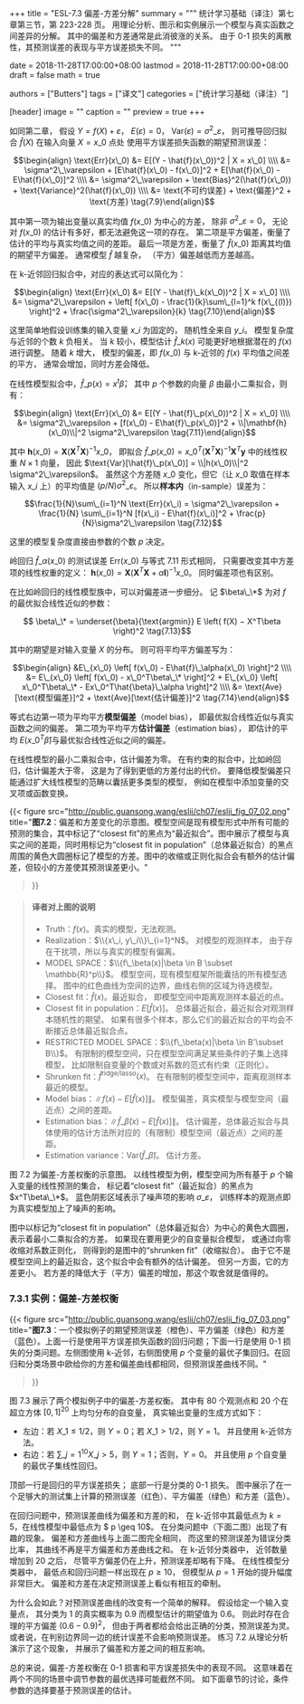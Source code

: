 +++
title = "ESL-7.3 偏差-方差分解"
summary = """
统计学习基础（译注）第七章第三节，第 223-228 页。
用理论分析、图示和实例展示一个模型与真实函数之间差异的分解。
其中的偏差和方差通常是此消彼涨的关系。
由于 0-1 损失的离散性，其预测误差的表现与平方误差损失不同。
"""

date = 2018-11-28T17:00:00+08:00
lastmod = 2018-11-28T17:00:00+08:00
draft = false
math = true

authors = ["Butters"]
tags = ["译文"]
categories = ["统计学习基础（译注）"]

[header]
image = ""
caption = ""
preview = true
+++

如同第二章，
假设 $Y = f(X) + \varepsilon$，
$E(\varepsilon) = 0$，
$\text{Var}(\varepsilon) = \sigma^2\_\varepsilon$，
则可推导回归拟合 $\hat{f}(X)$ 在输入向量 $X = x\_0$ 点处
使用平方误差损失函数的期望预测误差：

$$\begin{align} \text{Err}(x\_0) &=
E[(Y - \hat{f}(x\_0))^2 | X = x\_0] \\\\ &=
\sigma^2\_\varepsilon + [E\hat{f}(x\_0) - f(x\_0)]^2 +
  E[\hat{f}(x\_0) - E\hat{f}(x\_0)]^2 \\\\ &=
\sigma^2\_\varepsilon + \text{Bias}^2(\hat{f}(x\_0)) +
  \text{Variance}^2(\hat{f}(x\_0)) \\\\ &=
\text{不可约误差} + \text{偏差}^2 + \text{方差}
\tag{7.9}\end{align}$$

其中第一项为输出变量以真实均值 $f(x\_0)$ 为中心的方差，
除非 $\sigma^2\_\varepsilon = 0$，
无论对 $f(x\_0)$ 的估计有多好，都无法避免这一项的存在。
第二项是平方偏差，衡量了估计的平均与真实均值之间的差距。
最后一项是方差，衡量了 $\hat{f}(x\_0)$ 距离其均值的期望平方偏差。
通常模型 $\hat{f}$ 越复杂，
（平方）偏差越低而方差越高。

在 k-近邻回归拟合中，对应的表达式可以简化为：

$$\begin{align} \text{Err}(x\_0) &=
E[(Y - \hat{f}\_k(x\_0))^2 | X = x\_0] \\\\ &=
\sigma^2\_\varepsilon +
\left[ f(x\_0) - \frac{1}{k}\sum\_{l=1}^k f(x\_{(l)}) \right]^2 +
\frac{\sigma^2\_\varepsilon}{k}
\tag{7.10}\end{align}$$

这里简单地假设训练集的输入变量 $x\_i$ 为固定的，
随机性全来自 $y\_i$。
模型复杂度与近邻的个数 $k$ 负相关。
当 $k$ 较小，模型估计 $\hat{f}\_k(x)$ 可能更好地根据潜在的 $f(x)$ 进行调整。
随着 $k$ 增大，
模型的偏差，即 $f(x\_0)$ 与 k-近邻的 $f(x)$ 平均值之间差的平方，
通常会增加，同时方差会降低。

在线性模型拟合中，$\hat{f}\_p(x) = x^t\hat{\beta}$，
其中 $p$ 个参数的向量 $\beta$ 由最小二乘拟合，则有：

$$\begin{align} \text{Err}(x\_0) &=
E[(Y - \hat{f}\_p(x\_0))^2 | X = x\_0] \\\\ &=
\sigma^2\_\varepsilon + [f(x\_0) - E\hat{f}\_p(x\_0)]^2 +
  \\|\mathbf{h}(x\_0)\\|^2 \sigma^2\_\varepsilon
\tag{7.11}\end{align}$$

其中 $\mathbf{h}(x\_0) = \mathbf{X}(\mathbf{X}^T\mathbf{X})^{-1}x\_0$，
即拟合 $\hat{f}\_p(x\_0) = x\_0^T(\mathbf{X}^T\mathbf{X})^{-1}\mathbf{X}^T\mathbf{y}$
中的线性权重 $N \times 1$ 向量，
因此 $\text{Var}[\hat{f}\_p(x\_0)] = \\|h(x\_0)\\|^2 \sigma^2\_\varepsilon$。
虽然这个方差随 $x\_0$ 变化，但它（让 $x\_0$ 取值在样本输入 $x\_i$ 上）的平均值是
$(p / N)\sigma^2\_\varepsilon$。
所以**样本内**（in-sample）误差为：

$$\frac{1}{N}\sum\_{i=1}^N \text{Err}(x\_i) = \sigma^2\_\varepsilon +
\frac{1}{N} \sum\_{i=1}^N [f(x\_i) - E\hat{f}(x\_i)]^2 +
\frac{p}{N}\sigma^2\_\varepsilon \tag{7.12}$$

这里的模型复杂度直接由参数的个数 $p$ 决定。

岭回归 $\hat{f}\_\alpha(x\_0)$ 的测试误差 $\text{Err}(x\_0)$ 与等式 7.11 形式相同，
只需要改变其中方差项的线性权重的定义：
$\mathbf{h}(x\_0) = \mathbf{X}(\mathbf{X}^T\mathbf{X} + \alpha\mathbf{I})^{-1}x\_0$。
同时偏差项也有区别。

在比如岭回归的线性模型族中，可以对偏差进一步细分。
记 $\beta\_\*$ 为对 $f$ 的最优拟合线性近似的参数：

$$ \beta\_\* = \underset{\beta}{\text{argmin}}
E \left( f(X) − X^T\beta \right)^2 \tag{7.13}$$

其中的期望是对输入变量 $X$ 的分布。
则可将平均平方偏差写为：

$$\begin{align}
&E\_{x\_0} \left[ f(x\_0) - E\hat{f}\_\alpha(x\_0) \right]^2 \\\\ &=
E\_{x\_0} \left[ f(x\_0) - x\_0^T\beta\_\* \right]^2 +
E\_{x\_0} \left[ x\_0^T\beta\_\* - Ex\_0^T\hat{\beta}\_\alpha \right]^2 \\\\ &=
\text{Ave}[\text{模型偏差}]^2 + \text{Ave}[\text{估计偏差}]^2
\tag{7.14}\end{align}$$

等式右边第一项为平均平方**模型偏差**（model bias），
即最优拟合线性近似与真实函数之间的偏差。
第二项为平均平方**估计偏差**（estimation bias），
即估计的平均 $E(x\_0^T\hat{\beta})$与最优拟合线性近似之间的偏差。

在线性模型的最小二乘拟合中，估计偏差为零。
在有约束的拟合中，比如岭回归，估计偏差大于零，
这是为了得到更低的方差付出的代价。
要降低模型偏差只能通过扩大线性模型的范畴以囊括更多类型的模型，
例如在模型中添加变量的交叉项或函数变换。

{{< figure
  src="http://public.guansong.wang/eslii/ch07/eslii_fig_07_02.png"
  title="**图7.2**：偏差和方差变化的示意图。模型空间是现有模型形式中所有可能的预测的集合，其中标记了“closest fit”的黑点为“最近拟合”。图中展示了模型与真实之间的差距，同时用标记为“closest fit in population”（总体最近拟合）的黑点周围的黄色大圆圈标记了模型的方差。图中的收缩或正则化拟合会有额外的估计偏差，但较小的方差使其预测误差更小。"
>}}

> #### 译者对上图的说明
> * Truth：$f(x)$。真实的模型，无法观测。
> * Realization：$\\{x\_i, y\_i\\}\_{i=1}^N$。
>   对模型的观测样本，
>   由于存在干扰项，所以与真实的模型有偏离。
> * MODEL SPACE：$\\{f\_\beta(x)|\beta \in B \subset \mathbb{R}^p\\}$。
>   模型空间，现有模型框架所能囊括的所有模型选择。
>   图中的红色曲线为空间的边界，曲线右侧的区域为待选模型。
> * Closest fit：$\hat{f}(x)$。最近拟合，
>   即模型空间中距离观测样本最近的点。
> * Closest fit in population：$E[\hat{f}(x)]$。
>   总体最近拟合，最近拟合对观测样本随机性的期望。
>   如果有很多个样本，那么它们的最近拟合的平均会不断接近总体最近拟合点。
> * RESTRICTED MODEL SPACE：$\\{f\_\beta(x)|\beta \in B'\subset B\\}$。
    有限制的模型空间，只在模型空间满足某些条件的子集上选择模型，
    比如限制自变量的个数或对系数的范式有约束（正则化）。
> * Shrunken fit：$\hat{f}^{\text{ridge/lasso}}(x)$。
>   在有限制的模型空间中，距离观测样本最近的模型。
> * Model bias：$\|f(x) - E[\hat{f}(x)]\|$。
>   模型偏差，真实模型与模型空间（最近点）之间的差距。
> * Estimation bias：$\|\hat{f}\_\tilde{\beta}(x) - E[\hat{f}(x)]\|$。
    估计偏差，总体最近拟合与具体使用的估计方法所对应的（有限制）模型空间（最近点）之间的差距。
> * Estimation variance：$\text{Var}(\hat{f}\_\tilde{\beta})$。
>   估计方差。

图 7.2 为偏差-方差权衡的示意图。
以线性模型为例，模型空间为所有基于 $p$ 个输入变量的线性预测的集合，
标记着“closest fit”（最近拟合）的黑点为 $x^T\beta\_\*$。
蓝色阴影区域表示了噪声项的影响 $\sigma\_\varepsilon$，
训练样本的观测点即为真实模型加上了噪声的影响。

图中以标记为“closest fit in population”（总体最近拟合）为中心的黄色大圆圈，
表示着最小二乘拟合的方差。
如果现在要用更少的自变量拟合模型，
或通过向零收缩对系数正则化，
则得到的是图中的“shrunken fit”（收缩拟合）。
由于它不是模型空间上的最近拟合，这个拟合中会有额外的估计偏差。
但另一方面，它的方差更小。
若方差的降低大于（平方）偏差的增加，那这个取舍就是值得的。

### 7.3.1 实例：偏差-方差权衡

{{< figure
  src="http://public.guansong.wang/eslii/ch07/eslii_fig_07_03.png"
  title="**图7.3**：一个模拟例子的期望预测误差（橙色）、平方偏差（绿色）和方差（蓝色）。上面一行是使用平方误差损失函数的回归问题；下面一行是使用 0-1 损失的分类问题。左侧图使用 k-近邻，右侧图使用 $p$ 个变量的最优子集回归。在回归和分类场景中欧给你的方差和偏差曲线都相同，但预测误差曲线不同。"
>}}

图 7.3 展示了两个模拟例子中的偏差-方差权衡。
其中有 80 个观测点和 20 个在超立方体 $[0,1]^{20}$ 上均匀分布的自变量，
真实输出变量的生成方式如下：

* 左边：若 $X\_1 \leq 1 / 2$，则 $Y=0$；若 $X\_1 > 1 / 2$，则 $Y=1$。
  并且使用 k-近邻方法。
* 右边：若 $\sum\_{j=1}^{10} X\_j > 5$，则 $Y=1$；否则，$Y=0$。
  并且使用 $p$ 个自变量的最优子集线性回归。

顶部一行是回归的平方误差损失；
底部一行是分类的 0-1 损失。
图中展示了在一个足够大的测试集上计算的预测误差（红色）、平方偏差（绿色）和方差（蓝色）。

在回归问题中，预测误差曲线为偏差和方差的和，
在 k-近邻中其最低点为 $k=5$，在线性模型中最低点为 $ p \geq 10$。
在分类问题中（下面二图）出现了有趣的现象。
偏差和方差曲线与上面二图完全相同，
而这里的预测误差为错误分类比率，
其曲线不再是平方偏差和方差曲线之和。
在 k-近邻分类器中，
近邻数量增加到 20 之后，
尽管平方偏差仍在上升，预测误差却略有下降。
在线性模型分类器中，
最低点和回归问题一样出现在 $p \geq 10$，
但模型从 $p=1$ 开始的提升幅度非常巨大。
偏差和方差在决定预测误差上看似有相互的牵制。

为什么会如此？对预测误差曲线的改变有一个简单的解释。
假设给定一个输入变量点，
其分类为 1 的真实概率为 0.9 而模型估计的期望值为 0.6。
则此时存在合理的平方偏差 $(0.6 - 0.9)^2$，
但由于两者都给会给出正确的分类，预测误差为灵。
或者说，在判别边界同一边的统计误差不会影响预测误差。
练习 7.2 从理论分析演示了这个现象，
并展示了偏差和方差之间的相互影响。

总的来说，偏差-方差权衡在 0-1 损害和平方误差损失中的表现不同。
这意味着在两个不同的场景中调节参数的最优选择可能截然不同。
如下面章节的讨论，条件参数的选择要基于预测误差的估计。
